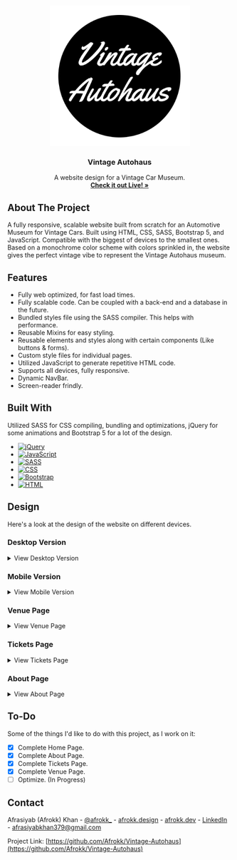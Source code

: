 <br />
<div align="center">
  <a href="https://afrokk.github.io/Vintage-Autohaus/">
    <img src="images/logo.png" alt="Logo" width="315" height="315">
  </a>

  <h3 align="center">Vintage Autohaus</h3>

  <p align="center">
    A website design for a Vintage Car Museum.
    <br />
    <a href="https://afrokk.github.io/Vintage-Autohaus/" target="_blank"><strong>Check it out Live! »</strong></a>
    <br />
  </p>
</div>

## About The Project

A fully responsive, scalable website built from scratch for an Automotive Museum for Vintage Cars. Built using HTML, CSS, SASS, Bootstrap 5, and JavaScript. Compatible with the biggest of devices to the smallest ones. Based on a monochrome color scheme with colors sprinkled in, the website gives the perfect vintage vibe to represent the Vintage Autohaus museum.

## Features

* Fully web optimized, for fast load times.
* Fully scalable code. Can be coupled with a back-end and a database in the future.
* Bundled styles file using the SASS compiler. This helps with performance.
* Reusable Mixins for easy styling.
* Reusable elements and styles along with certain components (Like buttons & forms).
* Custom style files for individual pages. 
* Utilized JavaScript to generate repetitive HTML code.
* Supports all devices, fully responsive.
* Dynamic NavBar.
* Screen-reader frindly.

## Built With

Utilized SASS for CSS compiling, bundling and optimizations, jQuery for some animations and Bootstrap 5 for a lot of the design.

* [![jQuery][jQuery.com]][jQuery-url]
* [![JavaScript][JavaScript.com]][JavaScript-url]
* [![SASS][SASS.com]][SASS-url]
* [![CSS][CSS.com]][CSS-url]
* [![Bootstrap][Bootstrap.com]][Bootstrap-url]
* [![HTML][html.com]][html-url]

## Design
Here's a look at the design of the website on different devices.

### Desktop Version
<details>
  <summary>View Desktop Version</summary>
  <h4 align="center"> View it LIVE by clicking <a href="https://afrokk.github.io/Vintage-Autohaus/" target="_blank">here</a></h4>
  <p align="center">
    <img src="images/DesktopPreview.png">
  </p>
</details>

### Mobile Version
<details>
  <summary>View Mobile Version</summary>
  <h4 align="center"> View it LIVE by clicking <a href="https://afrokk.github.io/Vintage-Autohaus/" target="_blank">here</a></h4>
  <p align="center">
    <img src="images/MobilePreview.png">
  </p>
</details>

### Venue Page
<details>
  <summary>View Venue Page</summary>
  <h4 align="center"> View it LIVE by clicking <a href="https://afrokk.github.io/Vintage-Autohaus/pages/venue.html" target="_blank">here</a></h4>
  <p align="center">
    <img src="images/venue-page.png">
  </p>
</details>

### Tickets Page
<details>
  <summary>View Tickets Page</summary>
  <h4 align="center"> View it LIVE by clicking <a href="https://afrokk.github.io/Vintage-Autohaus/pages/tickets.html" target="_blank">here</a></h4>
  <p align="center">
    <img src="images/tickets-page.png">
  </p>
</details>

### About Page
<details>
  <summary>View About Page</summary>
  <h4 align="center"> View it LIVE by clicking <a href="https://afrokk.github.io/Vintage-Autohaus/pages/about.html" target="_blank">here</a></h4>
  <p align="center">
    <img src="images/about-page.png">
  </p>
</details>

## To-Do
Some of the things I'd like to do with this project, as I work on it:

- [x] Complete Home Page.
- [x] Complete About Page. 
- [x] Complete Tickets Page.
- [x] Complete Venue Page. 
- [ ] Optimize. (In Progress)

## Contact

Afrasiyab (Afrokk) Khan - [@afrokk_](https://www.instagram.com/afrokk_/) - [afrokk.design](https://afrokk.design/) - [afrokk.dev](https://afrokk.dev/) - [LinkedIn](https://www.linkedin.com/in/afrasiyab-k/) - afrasiyabkhan379@gmail.com

Project Link: [https://github.com/Afrokk/Vintage-Autohaus](https://github.com/Afrokk/Vintage-Autohaus)

[product-screenshot]: images/logo.png
[Bootstrap.com]: https://img.shields.io/badge/Bootstrap-563D7C?style=for-the-badge&logo=bootstrap&logoColor=white
[Bootstrap-url]: https://getbootstrap.com
[html.com]: https://img.shields.io/static/v1?style=for-the-badge&message=HTML5&color=E34F26&logo=HTML5&logoColor=FFFFFF&label=
[html-url]: https://en.wikipedia.org/wiki/HTML
[SASS.com]: https://img.shields.io/static/v1?style=for-the-badge&message=Sass&color=CC6699&logo=Sass&logoColor=FFFFFF&label=
[SASS-url]: https://sass-lang.com/
[CSS.com]: https://img.shields.io/static/v1?style=for-the-badge&message=CSS3&color=1572B6&logo=CSS3&logoColor=FFFFFF&label=
[CSS-url]: https://developer.mozilla.org/en-US/docs/Web/CSS
[jQuery.com]: https://img.shields.io/static/v1?style=for-the-badge&message=jQuery&color=0769AD&logo=jQuery&logoColor=FFFFFF&label=
[jQuery-url]: https://jquery.com/
[JavaScript.com]: https://img.shields.io/badge/javascript-%23323330.svg?style=for-the-badge&logo=javascript&logoColor=%23F7DF1E
[JavaScript-url]: https://www.javascript.com/
